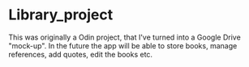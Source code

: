 # Library_project

This was originally a Odin project, that I've turned into a Google Drive "mock-up". In the future the app will be able to store books, manage references, add quotes, edit the books etc.
